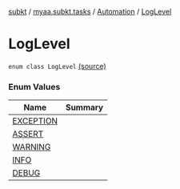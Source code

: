 [subkt](../../../index.md) / [myaa.subkt.tasks](../../index.md) / [Automation](../index.md) / [LogLevel](./index.md)

# LogLevel

`enum class LogLevel` [(source)](https://github.com/Myaamori/SubKt/blob/0.1.13/src/main/kotlin/myaa/subkt/tasks/asstasks.kt#L685)

### Enum Values

| Name | Summary |
|---|---|
| [EXCEPTION](-e-x-c-e-p-t-i-o-n.md) |  |
| [ASSERT](-a-s-s-e-r-t.md) |  |
| [WARNING](-w-a-r-n-i-n-g.md) |  |
| [INFO](-i-n-f-o.md) |  |
| [DEBUG](-d-e-b-u-g.md) |  |
